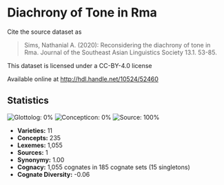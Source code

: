 # Diachrony of Tone in Rma

Cite the source dataset as

> Sims, Nathanial A. (2020): Reconsidering the diachrony of tone in Rma. Journal of the Southeast Asian Linguistics Society 13.1. 53-85.

This dataset is licensed under a CC-BY-4.0 license

Available online at http://hdl.handle.net/10524/52460

## Statistics


![Glottolog: 0%](https://img.shields.io/badge/Glottolog-0%25-red.svg "Glottolog: 0%")
![Concepticon: 0%](https://img.shields.io/badge/Concepticon-0%25-red.svg "Concepticon: 0%")
![Source: 100%](https://img.shields.io/badge/Source-100%25-brightgreen.svg "Source: 100%")

- **Varieties:** 11
- **Concepts:** 235
- **Lexemes:** 1,055
- **Sources:** 1
- **Synonymy:** 1.00
- **Cognacy:** 1,055 cognates in 185 cognate sets (15 singletons)
- **Cognate Diversity:** -0.06